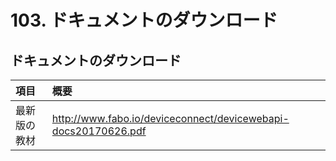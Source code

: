 # 103. ドキュメントのダウンロード

## ドキュメントのダウンロード

| 項目 | 概要 |
|:--|:--| 
| 最新版の教材| http://www.fabo.io/deviceconnect/devicewebapi-docs20170626.pdf |
